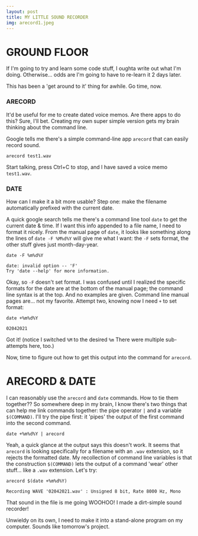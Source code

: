 ```yaml
---
layout: post
title: MY LITTLE SOUND RECORDER
img: arecord1.jpeg
---
```


# GROUND FLOOR

If I'm going to try and learn some code stuff, I oughta write out what I'm doing.  Otherwise... odds are I'm going to have to re-learn it 2 days later.

This has been a 'get around to it' thing for awhile.  Go time, now.

### ARECORD

It'd be useful for me to create dated voice memos.  Are there apps to do this? Sure, I'll bet.  Creating my own super simple version gets my brain thinking about the command line.

Google tells me there's a simple command-line app ``arecord`` that can easily record sound.

```
arecord test1.wav
```

Start talking, press Ctrl+C to stop, and I have saved a voice memo ``test1.wav``.

### DATE

How can I make it a bit more usable?  Step one: make the filename automatically prefixed with the current date.

A quick google search tells me there's a command line tool ``date`` to get the current date & time.  If I want this info appended to a file name, I need to format it nicely.  From the manual page of ``date``, it looks like something along the lines of ``date -F %M%d%Y`` will give me what I want:  the ``-F`` sets format, the other stuff gives just month-day-year.

```
date -F %m%d%Y

date: invalid option -- 'F'
Try 'date --help' for more information.
```

Okay, so ``-F`` doesn't set format.  I was confused until I realized the specific formats for the date are at the bottom of the manual page; the command line syntax is at the top.  And no examples are given.  Command line manual pages are... not my favorite.  Attempt two, knowing now I need ``+`` to set format:

```
date +%m%d%Y

02042021
```

Got it!  (notice I switched ``%M`` to the desired ``%m`` There were multiple sub-attempts here, too.)

Now, time to figure out how to get this output into the command for ``arecord``.

# ARECORD & DATE

I can reasonably use the ``arecord`` and ``date`` commands.  How to tie them together??  So somewhere deep in my brain, I know there's two things that can help me link commands together: the pipe operator ``|`` and a variable ``$(COMMAND)``.  I'll try the pipe first:  it 'pipes' the output of the first command into the second command.

```
date +%m%d%Y | arecord
```

Yeah, a quick glance at the output says this doesn't work.  It seems that ``arecord`` is looking specifically for a filename with an ``.wav`` extension, so it rejects the formatted date.   My recollection of command line variables is that the construction ``$(COMMAND)`` lets the output of a command 'wear' other stuff... like a ``.wav`` extension.  Let's try:

```
arecord $(date +%m%d%Y)

Recording WAVE '02042021.wav' : Unsigned 8 bit, Rate 8000 Hz, Mono
```
That sound in the file is me going WOOHOO!  I made a dirt-simple sound recorder!

Unwieldy on its own, I need to make it into a stand-alone program on my computer.  Sounds like tomorrow's project.
